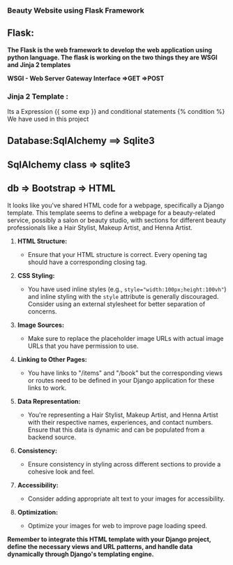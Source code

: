 ### Beauty Website using Flask Framework

## Flask:


**The Flask is the web framework to develop the web application using python language.
The flask is working on the two things they are WSGI and Jinja 2 templates**

**WSGI - Web Server Gateway Interface 
=>GET
=>POST**

### Jinja 2 Template :

Its a Expression {{ some exp }} and conditional statements {% condition %}
We have used in this project

## **Database:SqlAlchemy ==> Sqlite3**
## **SqlAlchemy class => sqlite3**
## **db => Bootstrap => HTML**

It looks like you've shared HTML code for a webpage, specifically a Django template. This template seems to define a webpage for a beauty-related service, possibly a salon or beauty studio, with sections for different beauty professionals like a Hair Stylist, Makeup Artist, and Henna Artist.

1. **HTML Structure:**
   - Ensure that your HTML structure is correct. Every opening tag should have a corresponding closing tag.

2. **CSS Styling:**
   - You have used inline styles (e.g., `style="width:100px;height:100vh"`) and inline styling with the `style` attribute is generally discouraged. Consider using an external stylesheet for better separation of concerns.

3. **Image Sources:**
   - Make sure to replace the placeholder image URLs with actual image URLs that you have permission to use.

4. **Linking to Other Pages:**
   - You have links to "/items" and "/book" but the corresponding views or routes need to be defined in your Django application for these links to work.

5. **Data Representation:**
   - You're representing a Hair Stylist, Makeup Artist, and Henna Artist with their respective names, experiences, and contact numbers. Ensure that this data is dynamic and can be populated from a backend source.

6. **Consistency:**
   - Ensure consistency in styling across different sections to provide a cohesive look and feel.

7. **Accessibility:**
   - Consider adding appropriate alt text to your images for accessibility.

8. **Optimization:**
   - Optimize your images for web to improve page loading speed.

**Remember to integrate this HTML template with your Django project, define the necessary views and URL patterns, and handle data dynamically through Django's templating engine.**
